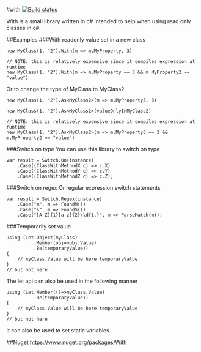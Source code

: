 #with [![Build status](https://ci.appveyor.com/api/projects/status/d9g3sthe02ikx319?svg=true)](https://ci.appveyor.com/project/wallymathieu/with)

With is a small library written in c# intended to help when using read only classes in c#.

##Examples
###With readonly value set in a new class
```
new MyClass(1, "2").With(m => m.MyProperty, 3)

// NOTE: this is relatively expensive since it compiles expression at runtime
new MyClass(1, "2").With(m => m.MyProperty == 3 && m.MyProperty2 == "value")
```

Or to change the type of MyClass to MyClass2
```
new MyClass(1, "2").As<MyClass2>(m => m.MyProperty3, 3)

new MyClass(1, "2").As<MyClass2>(valueOnlyInMyClass2)

// NOTE: this is relatively expensive since it compiles expression at runtime
new MyClass(1, "2").As<MyClass2>(m => m.MyProperty3 == 3 && m.MyProperty2 == "value")
```
###Switch on type
You can use this library to switch on type
```
var result = Switch.On(instance)
    .Case((ClassWithMethodX c) => c.X)
    .Case((ClassWithMethodY c) => c.Y)
    .Case((ClassWithMethodZ c) => c.Z);
```
###Switch on regex
Or regular expression switch statements
```
var result = Switch.Regex(instance)
    .Case("m", m => FoundM())
    .Case("s", m => FoundS())
    .Case("[A-Z]{1}[a-z]{2}\\d{1,}", m => ParseMatch(m));
```
###Temporarily set value
```
using (Let.Object(myClass)
		  .Member(obj=>obj.Value)
		  .Be(temporaryValue))
{
	// myClass.Value will be here temporaryValue
}
// but not here
```
The let api can also be used in the following manner
```
using (Let.Member(()=>myClass.Value)
		  .Be(temporaryValue))
{
	// myClass.Value will be here temporaryValue
}
// but not here
```
It can also be used to set static variables.

##Nuget
<https://www.nuget.org/packages/With>
